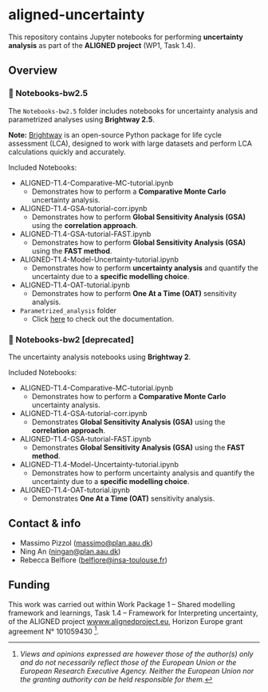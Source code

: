 # aligned-uncertainty
This repository contains Jupyter notebooks for performing **uncertainty analysis** as part of the **ALIGNED project** (WP1, Task 1.4).

## Overview
### 📁 Notebooks-bw2.5
The `Notebooks-bw2.5` folder includes notebooks for uncertainty analysis and parametrized analyses using **Brightway 2.5**.

**Note:** [Brightway](https://docs.brightway.dev/en/latest/index.html) is an open-source Python package for life cycle assessment (LCA), designed to work with large datasets and perform LCA calculations quickly and accurately.

Included Notebooks:
- ALIGNED-T1.4-Comparative-MC-tutorial.ipynb
    - Demonstrates how to perform a **Comparative Monte Carlo** uncertainty analysis.
- ALIGNED-T1.4-GSA-tutorial-corr.ipynb
    - Demonstrates how to perform **Global Sensitivity Analysis (GSA)** using the **correlation approach**.
- ALIGNED-T1.4-GSA-tutorial-FAST.ipynb
    - Demonstrates how to perform **Global Sensitivity Analysis (GSA)** using the **FAST method**.
- ALIGNED-T1.4-Model-Uncertainty-tutorial.ipynb
    - Demonstrates how to perform **uncertainty analysis** and quantify the uncertainty due to a **specific modelling choice**.
- ALIGNED-T1.4-OAT-tutorial.ipynb
    - Demonstrates how to perform **One At a Time (OAT)** sensitivity analysis.
- `Parametrized_analysis` folder
    - Click [here](Notebooks-bw2.5/Parametrized_analysis/Readme.md) to check out the documentation.


### 📁 Notebooks-bw2 [deprecated] 
The uncertainty analysis notebooks using **Brightway 2**.

Included Notebooks:
- ALIGNED-T1.4-Comparative-MC-tutorial.ipynb
    - Demonstrates how to perform a **Comparative Monte Carlo** uncertainty analysis.
- ALIGNED-T1.4-GSA-tutorial-corr.ipynb
    - Demonstrates **Global Sensitivity Analysis (GSA)** using the **correlation approach**.
- ALIGNED-T1.4-GSA-tutorial-FAST.ipynb
    - Demonstrates **Global Sensitivity Analysis (GSA)** using the **FAST method**.
- ALIGNED-T1.4-Model-Uncertainty-tutorial.ipynb
    - Demonstrates how to perform uncertainty analysis and quantify the uncertainty due to a **specific modelling choice**.
- ALIGNED-T1.4-OAT-tutorial.ipynb
    - Demonstrates **One At a Time (OAT)** sensitivity analysis.

## Contact & info
- Massimo Pizzol (massimo@plan.aau.dk)
- Ning An (ningan@plan.aau.dk)
- Rebecca Belfiore (belfiore@insa-toulouse.fr)

## Funding

This work was carried out within Work Package 1 – Shared modelling framework and learnings, Task 1.4 – Framework for Interpreting uncertainty, of the ALIGNED project [wwww.alignedproject.eu](wwww.alignedproject.eu), Horizon Europe grant agreement N° 101059430 [^1].

[^1]: _Views and opinions expressed are however those of the author(s) only and do not necessarily reflect those of the European Union or the European Research Executive Agency. Neither the European Union nor the granting authority can be held responsible for them._
